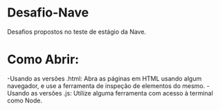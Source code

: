 # Desafio-Nave
Desafios propostos no teste de estágio da Nave.

# Como Abrir:
-Usando as versões .html: Abra as páginas em HTML usando algum navegador, e use a ferramenta de inspeção de elementos do mesmo.
-Usando as versões .js: Utilize alguma ferramenta com acesso à terminal como Node.
